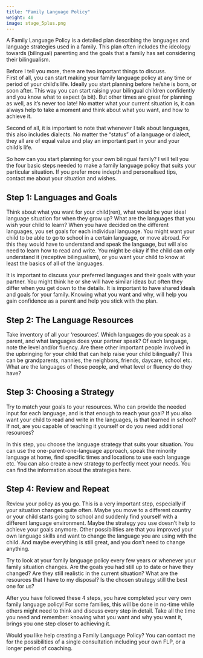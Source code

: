 ```yaml
---
title: "Family Language Policy"
weight: 40
image: stage_5plus.png
---
```

A Family Language Policy is a detailed plan describing the languages and language strategies used in a family. This plan often includes the ideology towards (bilingual) parenting and the goals that a family has set considering their bilingualism.

Before I tell you more, there are two important things to discuss.  
First of all, you can start making your family language policy at any time or period of your child’s life. Ideally you start planning before he/she is born, or soon after. This way you can start raising your bilingual children confidently and you know what to expect (a bit). But other times are great for planning as well, as it’s never too late! No matter what your current situation is, it can always help to take a moment and think about what you want, and how to achieve it.

Second of all, it is important to note that whenever I talk about languages, this also includes dialects. No matter the “status” of a language or dialect, they all are of equal value and play an important part in your and your child’s life.

So how can you start planning for your own bilingual family? I will tell you the four basic steps needed to make a family language policy that suits your particular situation. If you prefer more indepth and personalised tips, contact me about your situation and wishes. 


## Step 1: Languages and Goals
Think about what you want for your child(ren), what would be your ideal language situation for when they grow up? What are the languages that you wish your child to learn? When you have decided on the different languages, you set goals for each individual language. You might want your child to be able to go to school in a certain language, or move abroad. For this they would have to understand and speak the language, but will also need to learn how to read and write. You might be okay if the child can only understand it (receptive bilingualism), or you want your child to know at least the basics of all of the languages.

It is important to discuss your preferred languages and their goals with your partner. You might think he or she will have similar ideas but often they differ when you get down to the details. It is important to have shared ideals and goals for your family. Knowing what you want and why, will help you gain confidence as a parent and help you stick with the plan.
## Step 2: The Language Resources
Take inventory of all your ‘resources’. Which languages do you speak as a parent, and what languages does your partner speak? Of each language, note the level and/or fluency. Are there other important people involved in the upbringing for your child that can help raise your child bilingually? This can be grandparents, nannies, the neighbors, friends, daycare, school etc. What are the languages of those people, and what level or fluency do they have?
## Step 3: Choosing a Strategy
Try to match your goals to your resources. Who can provide the needed input for each language, and is that enough to reach your goal? If you also want your child to read and write in the languages, is that learned in school? If not, are you capable of teaching it yourself or do you need additional resources?  

In this step, you choose the language strategy that suits your situation. You can use the one-parent-one-language approach, speak the minority language at home, find specific times and locations to use each language etc. You can also create a new strategy to perfectly meet your needs. You can find the information about the strategies here.
## Step 4: Review and Repeat
Review your policy as you go. This is a very important step, especially if your situation changes quite often. Maybe you move to a different country or your child starts going to school and suddenly find yourself with a different language environment. Maybe the strategy you use doesn’t help to achieve your goals anymore. Other possibilities are that you improved your own language skills and want to change the language you are using with the child. And maybe everything is still great, and you don’t need to change anything.

Try to look at your family language policy every few years or whenever your family situation changes. Are the goals you had still up to date or have they changed? Are they still realistic in the current situation? What are the resources that I have to my disposal? Is the chosen strategy still the best one for us?

After you have followed these 4 steps, you have completed your very own family language policy! For some families, this will be done in no-time while others might need to think and discuss every step in detail. Take all the time you need and remember: knowing what you want and why you want it, brings you one step closer to achieving it.

Would you like help creating a Family Language Policy? You can contact me for the possibilities of a single consultation including your own FLP, or a longer period of coaching.